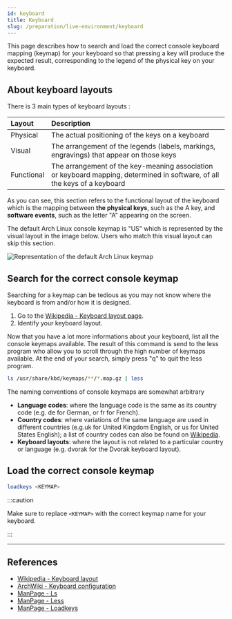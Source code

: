 ```yaml
---
id: keyboard
title: Keyboard
slug: /preparation/live-environment/keyboard
---
```


<head>
  <title>Live environment keyboard | Arcadia</title>
</head>

This page describes how to search and load the correct console keyboard mapping (keymap) for your keyboard so that pressing a key will produce the expected result, corresponding to the legend of the physical key on your keyboard.

## About keyboard layouts

There is 3 main types of keyboard layouts :

| Layout | Description |
| :----- | :---------- |
| Physical   | The actual positioning of the keys on a keyboard|
| Visual     | The arrangement of the legends (labels, markings, engravings) that appear on those keys|
| Functional | The arrangement of the key-meaning association or keyboard mapping, determined in software, of all the keys of a keyboard|

As you can see, this section refers to the functional layout of the keyboard which is the mapping between **the physical keys**, such as the A key, and **software events**, such as the letter "A" appearing on the screen.

The default Arch Linux console keymap is "US" which is represented by the visual layout in the image below. Users who match this visual layout can skip this section.

![Representation of the default Arch Linux keymap](https://upload.wikimedia.org/wikipedia/commons/5/51/KB_United_States-NoAltGr.svg)

## Search for the correct console keymap

Searching for a keymap can be tedious as you may not know where the keyboard is from and/or how it is designed.

1. Go to the [Wikipedia - Keyboard layout page](https://en.wikipedia.org/wiki/Keyboard_layout).
1. Identify your keyboard layout.

Now that you have a lot more informations about your keyboard, list all the console keymaps available. The result of this command is send to the less program who allow you to scroll through the high number of keymaps available. At the end of your search, simply press "q" to quit the less program.

``` bash
ls /usr/share/kbd/keymaps/**/*.map.gz | less
```

The naming conventions of console keymaps are somewhat arbitrary

- **Language codes**: where the language code is the same as its country code (e.g. de for German, or fr for French).
- **Country codes**: where variations of the same language are used in different countries (e.g.uk for United Kingdom English, or us for United States English); a list of country codes can also be found on [Wikipedia](https://en.wikipedia.org/wiki/ISO_3166-1#Officially_assigned_code_elements).
- **Keyboard layouts**: where the layout is not related to a particular country or language (e.g. dvorak for the Dvorak keyboard layout).

## Load the correct console keymap

``` bash
loadkeys <KEYMAP>
```

:::caution

Make sure to replace `<KEYMAP>` with the correct keymap name for your keyboard.

:::

---

## References

- [Wikipedia - Keyboard layout](https://en.wikipedia.org/wiki/Keyboard_layout)
- [ArchWiki - Keyboard configuration](https://wiki.archlinux.org/index.php/Linux_console/Keyboard_configuration)
- [ManPage - Ls](https://jlk.fjfi.cvut.cz/arch/manpages/man/core/coreutils/ls.1.en)
- [ManPage - Less](https://jlk.fjfi.cvut.cz/arch/manpages/man/core/less/less.1.en)
- [ManPage - Loadkeys](https://jlk.fjfi.cvut.cz/arch/manpages/man/core/kbd/loadkeys.1.en)